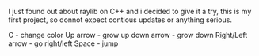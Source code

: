 I just found out about  raylib on C++ and i decided to give it a try, this is my first project, so donnot expect contious updates or anything serious.

C - change color
Up arrow - grow up
down arrow - grow down
Right/Left arrow - go right/left
Space - jump

